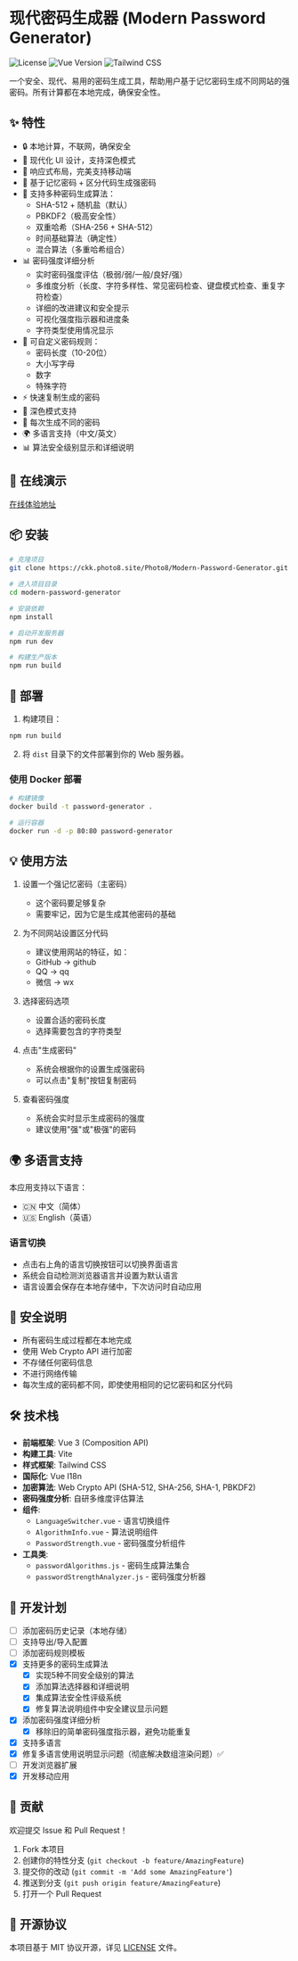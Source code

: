 # 现代密码生成器 (Modern Password Generator)

![License](https://img.shields.io/badge/license-MIT-blue.svg)
![Vue Version](https://img.shields.io/badge/vue-3.x-brightgreen.svg)
![Tailwind CSS](https://img.shields.io/badge/tailwindcss-3.x-blue.svg)

一个安全、现代、易用的密码生成工具，帮助用户基于记忆密码生成不同网站的强密码。所有计算都在本地完成，确保安全性。

## ✨ 特性

- 🔒 本地计算，不联网，确保安全
- 🎨 现代化 UI 设计，支持深色模式
- 📱 响应式布局，完美支持移动端
- 🔑 基于记忆密码 + 区分代码生成强密码
- 🧮 支持多种密码生成算法：
  - SHA-512 + 随机盐（默认）
  - PBKDF2（极高安全性）
  - 双重哈希（SHA-256 + SHA-512）
  - 时间基础算法（确定性）
  - 混合算法（多重哈希组合）
- 📊 密码强度详细分析
  - 实时密码强度评估（极弱/弱/一般/良好/强）
  - 多维度分析（长度、字符多样性、常见密码检查、键盘模式检查、重复字符检查）
  - 详细的改进建议和安全提示
  - 可视化强度指示器和进度条
  - 字符类型使用情况显示
- 🎯 可自定义密码规则：
  - 密码长度（10-20位）
  - 大小写字母
  - 数字
  - 特殊字符
- ⚡️ 快速复制生成的密码
- 🌙 深色模式支持
- 🔄 每次生成不同的密码
- 🌍 多语言支持（中文/英文）
- 📊 算法安全级别显示和详细说明

## 🚀 在线演示

[在线体验地址](https://api.photo8.site/mima/)

## 📦 安装

```bash
# 克隆项目
git clone https://ckk.photo8.site/Photo8/Modern-Password-Generator.git

# 进入项目目录
cd modern-password-generator

# 安装依赖
npm install

# 启动开发服务器
npm run dev

# 构建生产版本
npm run build
```

## 🔨 部署

1. 构建项目：
```bash
npm run build
```

2. 将 `dist` 目录下的文件部署到你的 Web 服务器。

### 使用 Docker 部署

```bash
# 构建镜像
docker build -t password-generator .

# 运行容器
docker run -d -p 80:80 password-generator
```

## 💡 使用方法

1. 设置一个强记忆密码（主密码）
   - 这个密码要足够复杂
   - 需要牢记，因为它是生成其他密码的基础
   
2. 为不同网站设置区分代码
   - 建议使用网站的特征，如：
   - GitHub -> github
   - QQ -> qq
   - 微信 -> wx
   
3. 选择密码选项
   - 设置合适的密码长度
   - 选择需要包含的字符类型
   
4. 点击"生成密码"
   - 系统会根据你的设置生成强密码
   - 可以点击"复制"按钮复制密码
   
5. 查看密码强度
   - 系统会实时显示生成密码的强度
   - 建议使用"强"或"极强"的密码

## 🌍 多语言支持

本应用支持以下语言：
- 🇨🇳 中文（简体）
- 🇺🇸 English（英语）

### 语言切换
- 点击右上角的语言切换按钮可以切换界面语言
- 系统会自动检测浏览器语言并设置为默认语言
- 语言设置会保存在本地存储中，下次访问时自动应用

## 🔐 安全说明

- 所有密码生成过程都在本地完成
- 使用 Web Crypto API 进行加密
- 不存储任何密码信息
- 不进行网络传输
- 每次生成的密码都不同，即使使用相同的记忆密码和区分代码

## 🛠️ 技术栈

- **前端框架**: Vue 3 (Composition API)
- **构建工具**: Vite
- **样式框架**: Tailwind CSS
- **国际化**: Vue I18n
- **加密算法**: Web Crypto API (SHA-512, SHA-256, SHA-1, PBKDF2)
- **密码强度分析**: 自研多维度评估算法
- **组件**: 
  - `LanguageSwitcher.vue` - 语言切换组件
  - `AlgorithmInfo.vue` - 算法说明组件
  - `PasswordStrength.vue` - 密码强度分析组件
- **工具类**:
  - `passwordAlgorithms.js` - 密码生成算法集合
  - `passwordStrengthAnalyzer.js` - 密码强度分析器

## 📝 开发计划

- [ ] 添加密码历史记录（本地存储）
- [ ] 支持导出/导入配置
- [ ] 添加密码规则模板
- [x] 支持更多的密码生成算法
  - [x] 实现5种不同安全级别的算法
  - [x] 添加算法选择器和详细说明
  - [x] 集成算法安全性评级系统
   - [x] 修复算法说明组件中安全建议显示问题
 - [x] 添加密码强度详细分析
   - [x] 移除旧的简单密码强度指示器，避免功能重复
- [x] 支持多语言
- [x] 修复多语言使用说明显示问题（彻底解决数组渲染问题）✅
- [ ] 开发浏览器扩展
- [x] 开发移动应用

## 🤝 贡献

欢迎提交 Issue 和 Pull Request！

1. Fork 本项目
2. 创建你的特性分支 (`git checkout -b feature/AmazingFeature`)
3. 提交你的改动 (`git commit -m 'Add some AmazingFeature'`)
4. 推送到分支 (`git push origin feature/AmazingFeature`)
5. 打开一个 Pull Request

## 📄 开源协议

本项目基于 MIT 协议开源，详见 [LICENSE](LICENSE) 文件。
